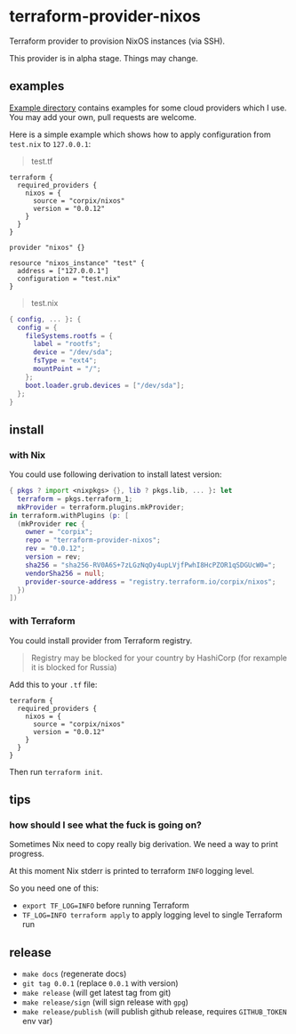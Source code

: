 # terraform-provider-nixos

Terraform provider to provision NixOS instances (via SSH).

This provider is in alpha stage. Things may change.

## examples

[Example directory](./example) contains examples for some cloud providers which I use. You may add your own, pull requests are welcome.

Here is a simple example which shows how to apply configuration from `test.nix` to `127.0.0.1`:

> test.tf

```hcl
terraform {
  required_providers {
    nixos = {
      source = "corpix/nixos"
      version = "0.0.12"
    }
  }
}

provider "nixos" {}

resource "nixos_instance" "test" {
  address = ["127.0.0.1"]
  configuration = "test.nix"
}
```

> test.nix

```nix
{ config, ... }: {
  config = {
    fileSystems.rootfs = {
      label = "rootfs";
      device = "/dev/sda";
      fsType = "ext4";
      mountPoint = "/";
    };
    boot.loader.grub.devices = ["/dev/sda"];
  };
}
```

## install

### with Nix

You could use following derivation to install latest version:

```nix
{ pkgs ? import <nixpkgs> {}, lib ? pkgs.lib, ... }: let
  terraform = pkgs.terraform_1;
  mkProvider = terraform.plugins.mkProvider;
in terraform.withPlugins (p: [
  (mkProvider rec {
    owner = "corpix";
    repo = "terraform-provider-nixos";
    rev = "0.0.12";
    version = rev;
    sha256 = "sha256-RV0A6S+7zLGzNqOy4upLVjfPwhI8HcPZOR1qSDGUcW0=";
    vendorSha256 = null;
    provider-source-address = "registry.terraform.io/corpix/nixos";
  })
])
```

### with Terraform

You could install provider from Terraform registry.

> Registry may be blocked for your country by HashiCorp (for rexample it is blocked for Russia)

Add this to your `.tf` file:

```hcl
terraform {
  required_providers {
    nixos = {
      source = "corpix/nixos"
      version = "0.0.12"
    }
  }
}
```

Then run `terraform init`.

## tips

### how should I see what the fuck is going on?

Sometimes Nix need to copy really big derivation.
We need a way to print progress.

At this moment Nix stderr is printed to terraform `INFO` logging level.

So you need one of this:

- `export TF_LOG=INFO` before running Terraform
- `TF_LOG=INFO terraform apply` to apply logging level to single Terraform run

## release

- `make docs` (regenerate docs)
- `git tag 0.0.1` (replace `0.0.1` with version)
- `make release` (will get latest tag from git)
- `make release/sign` (will sign release with `gpg`)
- `make release/publish` (will publish github release, requires `GITHUB_TOKEN` env var)
